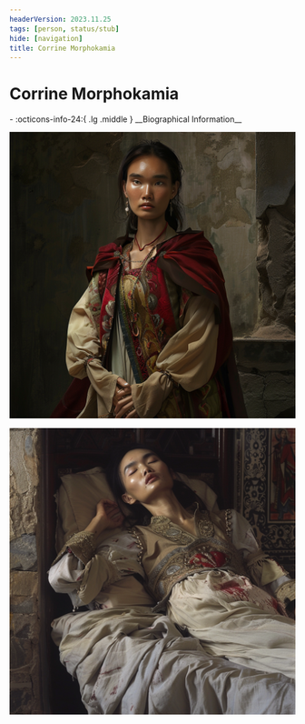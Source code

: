 ```yaml
---
headerVersion: 2023.11.25
tags: [person, status/stub]
hide: [navigation]
title: Corrine Morphokamia
---
```

# Corrine Morphokamia
<div class="grid cards ext-narrow-margin ext-one-column" markdown>
- :octicons-info-24:{ .lg .middle } __Biographical Information__

</div>




![Corrine Healthy](../../assets/corrine-healthy.png)

![Corrine Ill](../../assets/corrine-ill.png)